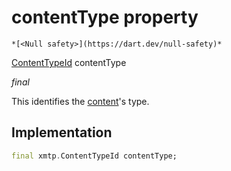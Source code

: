 


# contentType property




    *[<Null safety>](https://dart.dev/null-safety)*



[ContentTypeId](https://pub.dev/documentation/xmtp_proto/0.0.1-development/xmtp_proto/ContentTypeId-class.html) contentType
  
_<span class="feature">final</span>_



<p>This identifies the <a href="../../xmtp/DecodedMessage/content.md">content</a>'s type.</p>



## Implementation

```dart
final xmtp.ContentTypeId contentType;
```







